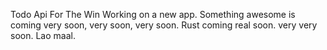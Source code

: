 Todo Api For The Win
Working on a new app.
Something awesome is coming very soon, very soon, very soon.
Rust coming real soon. 
very very soon.
Lao maal. 
